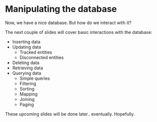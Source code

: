 # Manipulating the database
Now, we have a nice database. But how do we interact with it?

The next couple of slides will cover basic interactions with the database:

* Inserting data
* Updating data
  * Tracked entities
  * Disconnected entities
* Deleting data
* Retrieving data
* Querying data
  * Simple queries
  * Filtering
  * Sorting
  * Mapping
  * Joining
  * Paging

These upcoming slides will be done later.. eventually. Hopefully.